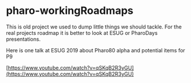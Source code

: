 # pharo-workingRoadmaps

This is old project we used to dump little things we should tackle. 
For the real projects roadmap it is better to look at ESUG or PharoDays presentations. 

Here is one talk at ESUG 2019 about Pharo80 alpha and potential items for P9

[https://www.youtube.com/watch?v=qSKqB2R3yGU](https://www.youtube.com/watch?v=qSKqB2R3yGU)
